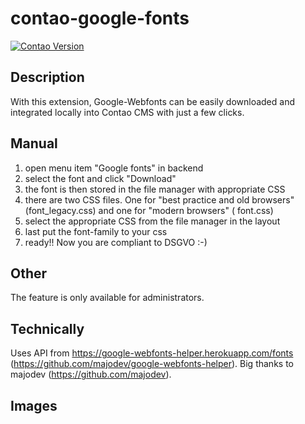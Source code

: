 # contao-google-fonts

[![Contao Version](https://img.shields.io/badge/Contao-%5E4.9-orange)](https://contao.org)

## Description

With this extension, Google-Webfonts can be easily downloaded and integrated locally into Contao CMS with just a few
clicks.

## Manual

1. open menu item "Google fonts" in backend
2. select the font and click "Download"
3. the font is then stored in the file manager with appropriate CSS
4. there are two CSS files. One for "best practice and old browsers" (font_legacy.css) and one for "modern browsers" (
   font.css)
5. select the appropriate CSS from the file manager in the layout
6. last put the font-family to your css
7. ready!! Now you are compliant to DSGVO :-)

## Other

The feature is only available for administrators.

## Technically

Uses API from https://google-webfonts-helper.herokuapp.com/fonts (https://github.com/majodev/google-webfonts-helper).
Big thanks to majodev (https://github.com/majodev).

## Images

<p><img src="https://x-projects.de/files/alpdesk/contao-google-fonts/1.png" alt=""></p>
<p><img src="https://x-projects.de/files/alpdesk/contao-google-fonts/2.png" alt=""></p>
<p><img src="https://x-projects.de/files/alpdesk/contao-google-fonts/3.png" alt=""></p>